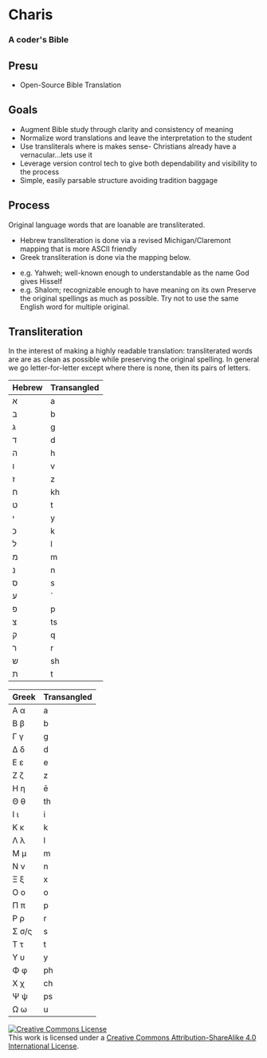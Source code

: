 # Charis
### A coder's Bible

## Presu
* Open-Source Bible Translation


## Goals
* Augment Bible study through clarity and consistency of meaning
* Normalize word translations and leave the interpretation to the student
* Use transliterals where is makes sense- Christians already have a vernacular...lets use it
* Leverage version control tech to give both dependability and visibility to the process
* Simple, easily parsable structure avoiding tradition baggage


## Process

Original language words that are loanable are transliterated.
* Hebrew transliteration is done via a revised Michigan/Claremont mapping that is more ASCII friendly
* Greek transliteration is done via the mapping below.
- e.g. Yahweh; well-known enough to understandable as the name God gives Hisself
- e.g. Shalom; recognizable enough to have meaning on its own
Preserve the original spellings as much as possible.
Try not to use the same English word for multiple original.


## Transliteration

In the interest of making a highly readable translation: transliterated words are are as clean as possible while preserving the original spelling.
In general we go letter-for-letter except where there is none, then its pairs of letters.


| Hebrew | Transangled |
|--------|-------------|
| א      | a           |
| ב      | b           |
| ג      | g           |
| ד      | d           |
| ה      | h           |
| ו      | v           |
| ז      | z           |
| ח      | kh          |
| ט      | t           |
| י      | y           |
| כ      | k           |
| ל      | l           |
| מ      | m           |
| נ      | n           |
| ס      | s           |
| ע      | `           |
| פ      | p           |
| צ      | ts          |
| ק      | q           |
| ר      | r           |
| ש      | sh          |
| ת      | t           |


| Greek | Transangled |
|-------|-------------|
| Α α   | a           |
| Β β   | b           |
| Γ γ   | g           |
| Δ δ   | d           |
| Ε ε   | e           |
| Ζ ζ   | z           |
| Η η   | ē           |
| Θ θ   | th          |
| Ι ι   | i           |
| Κ κ   | k           |
| Λ λ   | l           |
| Μ μ   | m           |
| Ν ν   | n           |
| Ξ ξ   | x           |
| Ο ο   | o           |
| Π π   | p           |
| Ρ ρ   | r           |
| Σ σ/ς | s           |
| Τ τ   | t           |
| Υ υ   | y           |
| Φ φ   | ph          |
| Χ χ   | ch          |
| Ψ ψ   | ps          |
| Ω ω   | u           |




<a rel="license" href="http://creativecommons.org/licenses/by-sa/4.0/"><img alt="Creative Commons License" style="border-width:0" src="https://i.creativecommons.org/l/by-sa/4.0/88x31.png" /></a><br />This work is licensed under a <a rel="license" href="http://creativecommons.org/licenses/by-sa/4.0/">Creative Commons Attribution-ShareAlike 4.0 International License</a>.